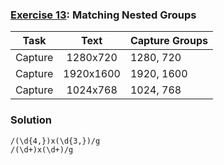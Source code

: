 ### [Exercise 13](https://regexone.com/lesson/more_groups): Matching Nested Groups

| Task    |   Text    | Capture Groups |
| ------- | :-------: | -------------- |
| Capture | 1280x720  | 1280, 720      |
| Capture | 1920x1600 | 1920, 1600     |
| Capture | 1024x768  | 1024, 768      |

### Solution

```
/(\d{4,})x(\d{3,})/g
/(\d+)x(\d+)/g
```
